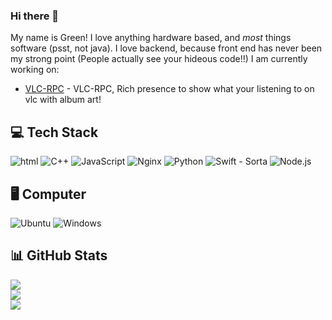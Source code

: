 ### Hi there 👋

My name is Green! I love anything hardware based, and *most* things software (psst, not java).
I love backend, because front end has never been my strong point (People actually see your hideous code!!)
I am currently working on:

 - [VLC-RPC](https://github.com/greendiscord/vlc-rpc) - VLC-RPC, Rich presence to show what your listening to on vlc with album art!
 
## 💻 Tech Stack
![html](https://img.shields.io/badge/HTML-E34F26.svg?logo=HTML5&style=flat&logoColor=white)
![C++](https://img.shields.io/badge/-C++-365dbf.svg?logo=C%2B%2B&style=flat)
![JavaScript](https://img.shields.io/badge/JavaScript-F7DF1E.svg?logo=JavaScript&style=flat&logoColor=white)
![Nginx](https://img.shields.io/badge/Nginx-%23009639.svg?logo=nginx&style=flat&logoColor=white)
![Python](https://img.shields.io/badge/-Python-F9DC3E.svg?logo=Python&style=flat)
![Swift](https://img.shields.io/badge/Swift-F05138.svg?logo=Swift&style=flat&logoColor=white) - Sorta
![Node.js](https://img.shields.io/badge/Node.js-6DA55F.svg?logo=node.js&style=flat&logoColor=white)

## 🖥️ Computer
![Ubuntu](https://img.shields.io/badge/-Ubuntu-6F52B5.svg?logo=ubuntu&style=flat)
![Windows](https://img.shields.io/badge/-Windows-0078D6.svg?logo=windows&style=flat)

## 📊 GitHub Stats
![](https://github-readme-stats.vercel.app/api/top-langs/?username=GreenDiscord&theme=vue-dark&hide_border=false&include_all_commits=true&count_private=false&layout=compact)<br>
![](https://github-readme-stats.vercel.app/api?username=GreenDiscord&theme=vue-dark&hide_border=false&include_all_commits=true&count_private=false)<br>
![](https://github-readme-streak-stats.herokuapp.com/?user=GreenDiscord&theme=vue-dark&hide_border=false)
